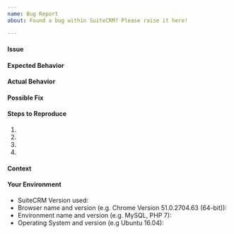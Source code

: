 ```yaml
---
name: Bug Report
about: Found a bug within SuiteCRM? Please raise it here!

---
```


<!--- Provide a general summary of the issue in the **Title** above -->
<!--- Before you open an issue, please check if a similar issue already exists or has been closed before. --->
<!--- If you have discovered a security risk please report it by emailing security@suitecrm.com. This will be delivered to the product team who handle security issues. Please don't disclose security bugs publicly until they have been handled by the security team. --->

#### Issue
<!--- Provide a more detailed introduction to the issue itself, and why you consider it to be a bug -->

#### Expected Behavior
<!--- Tell us what should happen -->

#### Actual Behavior
<!--- Tell us what happens instead -->
<!--- Also please check relevant logs (suitecrm.log, php error.log etc.) -->

#### Possible Fix
<!--- Not obligatory, but suggest a fix or reason for the bug -->

#### Steps to Reproduce
<!--- Provide a link to a live example, or an unambiguous set of steps to -->
<!--- reproduce this bug include code to reproduce, if relevant -->
1.
2.
3.
4.

#### Context
<!--- How has this bug affected you? What were you trying to accomplish? -->
<!--- If you feel this should be a low/medium/high priority then please state so -->

#### Your Environment
<!--- Include as many relevant details about the environment you experienced the bug in -->
* SuiteCRM Version used:
* Browser name and version (e.g. Chrome Version 51.0.2704.63 (64-bit)):
* Environment name and version (e.g. MySQL, PHP 7):
* Operating System and version (e.g Ubuntu 16.04):

